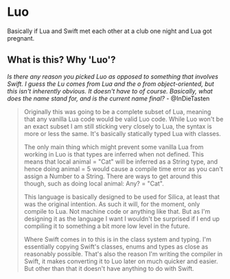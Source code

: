 # Luo

Basically if Lua and Swift met each other at a club one night and Lua got pregnant.

## What is this? Why 'Luo'?

_Is there any reason you picked Luo as opposed to something that involves Swift. I guess the Lu comes from Lua and the o from object-oriented, but this isn't inherently obvious. It doesn't have to of course. Basically, what does the name stand for, and is the current name final?_ - @InDieTasten

> Originally this was going to be a complete subset of Lua, meaning that any vanilla Lua code would be valid Luo code. While Luo won't be an exact subset I am still sticking very closely to Lua, the syntax is more or less the same. It's basically statically typed Lua with classes.
> 
> The only main thing which might prevent some vanilla Lua from working in Luo is that types are inferred when not defined. This means that local animal = "Cat" will be inferred as a String type, and hence doing animal = 5 would cause a compile time error as you can't assign a Number to a String. There are ways to get around this though, such as doing local animal: Any? = "Cat".
> 
> This language is basically designed to be used for Silica, at least that was the original intention. As such it will, for the moment, only compile to Lua. Not machine code or anything like that. But as I'm designing it as the language I want I wouldn't be surprised if I end up compiling it to something a bit more low level in the future.
> 
> Where Swift comes in to this is in the class system and typing. I'm essentially copying Swift's classes, enums and types as close as reasonably possible. That's also the reason I'm writing the compiler in Swift, it makes converting it to Luo later on much quicker and easier. But other than that it doesn't have anything to do with Swift.
